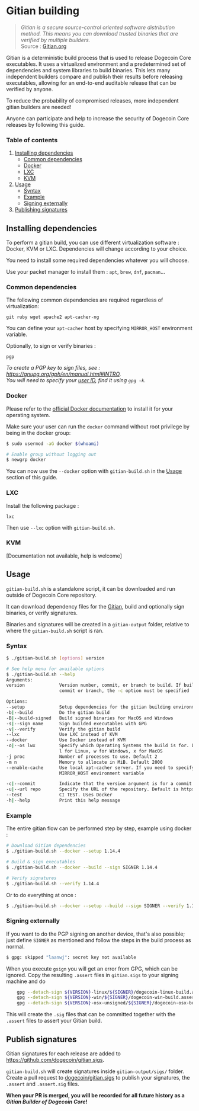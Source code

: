 
# Gitian building

> *Gitian is a secure source-control oriented software distribution method. This means you can download trusted binaries that are verified by multiple builders.*  
Source : [Gitian.org](https://gitian.org/)

Gitian is a deterministic build process that is used to release Dogecoin Core executables. It uses a virtualized environment and a predetermined set of dependencies and system libraries to build binaries. This lets many independent builders compare and publish their results before releasing executables, allowing for an end-to-end auditable release that can be verified by anyone.

To reduce the probability of compromised releases, more independent gitian builders are needed!

Anyone can participate and help to increase the security of Dogecoin Core releases by following this guide.

### Table of contents

1. [Installing dependencies](#installing-dependencies)
    * [Common dependencies](#common-dependencies)
    * [Docker](#docker)
    * [LXC](#lxc)
    * [KVM](#kvm)
2. [Usage](#usage)
    * [Syntax](#syntax)
    * [Example](#example)
    * [Signing externally](#signing-externally)
3. [Publishing signatures](#publishing-signatures)

## Installing dependencies

To perform a gitian build, you can use different virtualization software : Docker, KVM or LXC. Dependencies will change according to your choice.

You need to install some required dependencies whatever you will choose.  

Use your packet manager to install them : `apt`, `brew`, `dnf`, `pacman`...

### Common dependencies

The following common dependencies are required regardless of virtualization:
```
git ruby wget apache2 apt-cacher-ng
```
You can define your `apt-cacher` host by specifying `MIRROR_HOST` environment variable.

Optionally, to sign or verify binaries :
```
pgp
```
*To create a PGP key to sign files, see : https://gnupg.org/gph/en/manual.html#INTRO.  
You will need to specify your [user ID](https://www.gnupg.org/documentation/manuals/gnupg/Specify-a-User-ID.html), find it using `gpg -k`.*

### Docker

Please refer to the [official Docker documentation](https://docs.docker.com/engine/install/) to install it for your operating system.

Make sure your user can run the `docker` command without root privilege by being in the docker group:
```bash
$ sudo usermod -aG docker $(whoami)

# Enable group without logging out
$ newgrp docker
```

You can now use the `--docker` option with `gitian-build.sh` in the [Usage](#usage) section of this guide.

### LXC
Install the following package :
```
lxc
```

Then use `--lxc` option with `gitian-build.sh`.

### KVM

[Documentation not available, help is welcome]

## Usage

`gitian-build.sh` is a standalone script, it can be downloaded and run outside of Dogecoin Core repository.

It can download dependency files for the [Gitian](https://github.com/devrandom/gitian-builder), build and optionally sign binaries, or verify signatures.

Binaries and signatures will be created in a `gitian-output` folder, relative to where the 
`gitian-build.sh` script is ran.

### Syntax

```bash
$ ./gitian-build.sh [options] version

# See help menu for available options
$ ./gitian-build.sh --help
Arguments:
version             Version number, commit, or branch to build. If building a
                    commit or branch, the -c option must be specified

Options:
--setup             Setup dependencies for the gitian building environment. Uses Docker
-b|--build          Do the gitian build
-B|--build-signed   Build signed binaries for MacOS and Windows
-s|--sign name      Sign builded executables with GPG
-v|--verify         Verify the gitian build
--lxc               Use LXC instead of KVM
--docker            Use Docker instead of KVM
-o|--os lwx         Specify which Operating Systems the build is for. Default is lwx,
                    l for Linux, w for Windows, x for MacOS
-j proc             Number of processes to use. Default 2
-m n                Memory to allocate in MiB. Default 2000
--enable-cache      Use local apt-cacher server. If you need to specify host, use
                    MIRROR_HOST environment variable

-c|--commit         Indicate that the version argument is for a commit or branch
-u|--url repo       Specify the URL of the repository. Default is https://github.com/dogecoin/dogecoin
--test              CI TEST. Uses Docker
-h|--help           Print this help message
```

### Example

The entire gitian flow can be performed step by step, example using docker :
```bash
# Download Gitian dependencies
$ ./gitian-build.sh --docker --setup 1.14.4

# Build & sign executables
$ ./gitian-build.sh --docker --build --sign SIGNER 1.14.4

# Verify signatures
$ ./gitian-build.sh --verify 1.14.4
```

Or to do everything at once :
```bash
$ ./gitian-build.sh --docker --setup --build --sign SIGNER --verify 1.14.4
```

### Signing externally

If you want to do the PGP signing on another device, that's also possible; just define `SIGNER` as mentioned
and follow the steps in the build process as normal.

```bash
$ gpg: skipped "laanwj": secret key not available
```

When you execute `gsign` you will get an error from GPG, which can be ignored. Copy the resulting `.assert` files in `gitian.sigs` to your signing machine and do

```bash
    gpg --detach-sign ${VERSION}-linux/${SIGNER}/dogecoin-linux-build.assert
    gpg --detach-sign ${VERSION}-win/${SIGNER}/dogecoin-win-build.assert
    gpg --detach-sign ${VERSION}-osx-unsigned/${SIGNER}/dogecoin-osx-build.assert
```

This will create the `.sig` files that can be committed together with the `.assert` files to assert your Gitian build.

## Publish signatures

Gitian signatures for each release are added to https://github.com/dogecoin/gitian.sigs.

`gitian-build.sh` will create signatures inside `gitian-output/sigs/` folder. Create a pull request to [dogecoin/gitian.sigs](https://github.com/dogecoin/gitian.sigs) to publish your signatures, the `.assert` and `.assert.sig` files.

**When your PR is merged, you will be recorded for all future history as a *Gitian Builder of Dogecoin Core*!**
